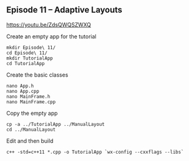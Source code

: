 ## Episode 11 – Adaptive Layouts

https://youtu.be/ZdsQWQSZWXQ

Create an empty app for the tutorial

```
mkdir Episode\ 11/
cd Episode\ 11/
mkdir TutorialApp
cd TutorialApp

```

Create the basic classes
```
nano App.h
nano App.cpp
nano MainFrame.h
nano MainFrame.cpp
```

Copy the empty app
```
cp -a ../TutorialApp ../ManualLayout
cd ../ManualLayout
```

Edit and then build
```
c++ -std=c++11 *.cpp -o TutorialApp `wx-config --cxxflags --libs`
```
